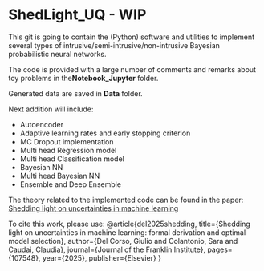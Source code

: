 # ShedLight_UQ - WIP

This git is going to contain the (Python) software and utilities to implement several types of intrusive/semi-intrusive/non-intrusive Bayesian probabilistic neural networks.

The code is provided with a large number of comments and remarks about toy problems in the**Notebook_Jupyter** folder.

Generated data are saved in **Data** folder.

Next addition will include:
- Autoencoder
- Adaptive learning rates and early stopping criterion
- MC Dropout implementation
- Multi head Regression model
- Multi head Classification model
- Bayesian NN
- Multi head Bayesian NN
- Ensemble and Deep Ensemble

The theory related to the implemented code can be found in the paper: [Shedding light on uncertainties in machine learning](https://www.researchgate.net/publication/388256801_Shedding_light_on_uncertainties_in_machine_learning_formal_derivation_and_optimal_model_selection?utm_content=spotlight&utm_source=spotlightDetails&rgutm_meta1=SPL%3A679202aa4a4e592f920d4791&_tp=eyJjb250ZXh0Ijp7ImZpcnN0UGFnZSI6Il9kaXJlY3QiLCJwYWdlIjoicHJvZmlsZSJ9fQ)

To cite this work, please use:
@article{del2025shedding,
  title={Shedding light on uncertainties in machine learning: formal derivation and optimal model selection},
  author={Del Corso, Giulio and Colantonio, Sara and Caudai, Claudia},
  journal={Journal of the Franklin Institute},
  pages={107548},
  year={2025},
  publisher={Elsevier}
}
